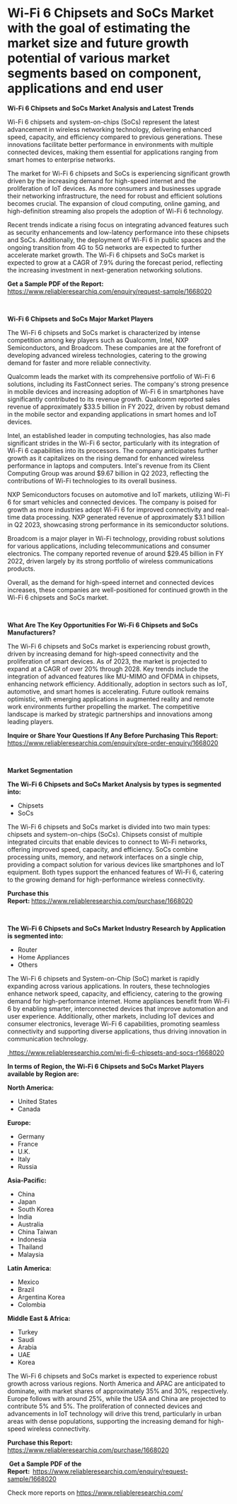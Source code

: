 <p><h1>Wi-Fi 6 Chipsets and SoCs Market with the goal of estimating the market size and future growth potential of various market segments based on component, applications and end user</h1></p><p><strong>Wi-Fi 6 Chipsets and SoCs Market Analysis and Latest Trends</strong></p>
<p><p>Wi-Fi 6 chipsets and system-on-chips (SoCs) represent the latest advancement in wireless networking technology, delivering enhanced speed, capacity, and efficiency compared to previous generations. These innovations facilitate better performance in environments with multiple connected devices, making them essential for applications ranging from smart homes to enterprise networks.</p><p>The market for Wi-Fi 6 chipsets and SoCs is experiencing significant growth driven by the increasing demand for high-speed internet and the proliferation of IoT devices. As more consumers and businesses upgrade their networking infrastructure, the need for robust and efficient solutions becomes crucial. The expansion of cloud computing, online gaming, and high-definition streaming also propels the adoption of Wi-Fi 6 technology.</p><p>Recent trends indicate a rising focus on integrating advanced features such as security enhancements and low-latency performance into these chipsets and SoCs. Additionally, the deployment of Wi-Fi 6 in public spaces and the ongoing transition from 4G to 5G networks are expected to further accelerate market growth. The Wi-Fi 6 chipsets and SoCs market is expected to grow at a CAGR of 7.9% during the forecast period, reflecting the increasing investment in next-generation networking solutions.</p></p>
<p><strong>Get a Sample PDF of the Report:&nbsp;</strong> <a href="https://www.reliableresearchiq.com/enquiry/request-sample/1668020?utm_campaign=2752&utm_medium=2&utm_source=Github&utm_content=ia&utm_term=05032025&utm_id=wi-fi-6-chipsets-and-socs">https://www.reliableresearchiq.com/enquiry/request-sample/1668020</a></p>
<p>&nbsp;</p>
<p><strong>Wi-Fi 6 Chipsets and SoCs Major Market Players</strong></p>
<p><p>The Wi-Fi 6 chipsets and SoCs market is characterized by intense competition among key players such as Qualcomm, Intel, NXP Semiconductors, and Broadcom. These companies are at the forefront of developing advanced wireless technologies, catering to the growing demand for faster and more reliable connectivity.</p><p>Qualcomm leads the market with its comprehensive portfolio of Wi-Fi 6 solutions, including its FastConnect series. The company's strong presence in mobile devices and increasing adoption of Wi-Fi 6 in smartphones have significantly contributed to its revenue growth. Qualcomm reported sales revenue of approximately $33.5 billion in FY 2022, driven by robust demand in the mobile sector and expanding applications in smart homes and IoT devices.</p><p>Intel, an established leader in computing technologies, has also made significant strides in the Wi-Fi 6 sector, particularly with its integration of Wi-Fi 6 capabilities into its processors. The company anticipates further growth as it capitalizes on the rising demand for enhanced wireless performance in laptops and computers. Intel's revenue from its Client Computing Group was around $9.67 billion in Q2 2023, reflecting the contributions of Wi-Fi technologies to its overall business.</p><p>NXP Semiconductors focuses on automotive and IoT markets, utilizing Wi-Fi 6 for smart vehicles and connected devices. The company is poised for growth as more industries adopt Wi-Fi 6 for improved connectivity and real-time data processing. NXP generated revenue of approximately $3.1 billion in Q2 2023, showcasing strong performance in its semiconductor solutions.</p><p>Broadcom is a major player in Wi-Fi technology, providing robust solutions for various applications, including telecommunications and consumer electronics. The company reported revenue of around $29.45 billion in FY 2022, driven largely by its strong portfolio of wireless communications products.</p><p>Overall, as the demand for high-speed internet and connected devices increases, these companies are well-positioned for continued growth in the Wi-Fi 6 chipsets and SoCs market.</p></p>
<p>&nbsp;</p>
<p><strong>What Are The Key Opportunities For Wi-Fi 6 Chipsets and SoCs Manufacturers?</strong></p>
<p><p>The Wi-Fi 6 chipsets and SoCs market is experiencing robust growth, driven by increasing demand for high-speed connectivity and the proliferation of smart devices. As of 2023, the market is projected to expand at a CAGR of over 20% through 2028. Key trends include the integration of advanced features like MU-MIMO and OFDMA in chipsets, enhancing network efficiency. Additionally, adoption in sectors such as IoT, automotive, and smart homes is accelerating. Future outlook remains optimistic, with emerging applications in augmented reality and remote work environments further propelling the market. The competitive landscape is marked by strategic partnerships and innovations among leading players.</p></p>
<p><strong>Inquire or Share Your Questions If Any Before Purchasing This Report:</strong> <a href="https://www.reliableresearchiq.com/enquiry/pre-order-enquiry/1668020?utm_campaign=2752&utm_medium=2&utm_source=Github&utm_content=ia&utm_term=05032025&utm_id=wi-fi-6-chipsets-and-socs">https://www.reliableresearchiq.com/enquiry/pre-order-enquiry/1668020</a></p>
<p>&nbsp;</p>
<p><strong>Market Segmentation</strong></p>
<p><strong>The Wi-Fi 6 Chipsets and SoCs Market Analysis by types is segmented into:</strong></p>
<p><ul><li>Chipsets</li><li>SoCs</li></ul></p>
<p><p>The Wi-Fi 6 chipsets and SoCs market is divided into two main types: chipsets and system-on-chips (SoCs). Chipsets consist of multiple integrated circuits that enable devices to connect to Wi-Fi networks, offering improved speed, capacity, and efficiency. SoCs combine processing units, memory, and network interfaces on a single chip, providing a compact solution for various devices like smartphones and IoT equipment. Both types support the enhanced features of Wi-Fi 6, catering to the growing demand for high-performance wireless connectivity.</p></p>
<p><strong>Purchase this Report:&nbsp;</strong><a href="https://www.reliableresearchiq.com/purchase/1668020?utm_campaign=2752&utm_medium=2&utm_source=Github&utm_content=ia&utm_term=05032025&utm_id=wi-fi-6-chipsets-and-socs">https://www.reliableresearchiq.com/purchase/1668020</a></p>
<p>&nbsp;</p>
<p><strong>The Wi-Fi 6 Chipsets and SoCs Market Industry Research by Application is segmented into:</strong></p>
<p><ul><li>Router</li><li>Home Appliances</li><li>Others</li></ul></p>
<p><p>The Wi-Fi 6 chipsets and System-on-Chip (SoC) market is rapidly expanding across various applications. In routers, these technologies enhance network speed, capacity, and efficiency, catering to the growing demand for high-performance internet. Home appliances benefit from Wi-Fi 6 by enabling smarter, interconnected devices that improve automation and user experience. Additionally, other markets, including IoT devices and consumer electronics, leverage Wi-Fi 6 capabilities, promoting seamless connectivity and supporting diverse applications, thus driving innovation in communication technology.</p></p>
<p><a href="https://www.reliableresearchiq.com/wi-fi-6-chipsets-and-socs-r1668020?utm_campaign=2752&utm_medium=2&utm_source=Github&utm_content=ia&utm_term=05032025&utm_id=wi-fi-6-chipsets-and-socs">&nbsp;https://www.reliableresearchiq.com/wi-fi-6-chipsets-and-socs-r1668020</a></p>
<p><strong>In terms of Region, the Wi-Fi 6 Chipsets and SoCs Market Players available by Region are:</strong></p>
<p>
    <p> <strong> North America: </strong>
        <ul>
            <li>United States</li>
            <li>Canada</li>
        </ul>
        </p> 
    <p> <strong> Europe: </strong>
        <ul>
            <li>Germany</li>
            <li>France</li>
            <li>U.K.</li>
            <li>Italy</li>
            <li>Russia</li>
        </ul>
        </p> 
    <p> <strong> Asia-Pacific: </strong>
        <ul>
            <li>China</li>
            <li>Japan</li>
            <li>South Korea</li>
            <li>India</li>
            <li>Australia</li>
            <li>China Taiwan</li>
            <li>Indonesia</li>
            <li>Thailand</li>
            <li>Malaysia</li>
        </ul>
        </p> 
    <p> <strong> Latin America: </strong>
        <ul>
            <li>Mexico</li>
            <li>Brazil</li>
            <li>Argentina Korea</li>
            <li>Colombia</li>
        </ul>
        </p> 
    <p> <strong> Middle East & Africa: </strong>
        <ul>
            <li>Turkey</li>
            <li>Saudi</li>
            <li>Arabia</li>
            <li>UAE</li>
            <li>Korea</li>
        </ul>
    </p>
    </p>
<p><p>The Wi-Fi 6 chipsets and SoCs market is expected to experience robust growth across various regions. North America and APAC are anticipated to dominate, with market shares of approximately 35% and 30%, respectively. Europe follows with around 25%, while the USA and China are projected to contribute 5% and 5%. The proliferation of connected devices and advancements in IoT technology will drive this trend, particularly in urban areas with dense populations, supporting the increasing demand for high-speed wireless connectivity.</p></p>
<p><strong>Purchase this Report: </strong><a href="https://www.reliableresearchiq.com/purchase/1668020?utm_campaign=2752&utm_medium=2&utm_source=Github&utm_content=ia&utm_term=05032025&utm_id=wi-fi-6-chipsets-and-socs">https://www.reliableresearchiq.com/purchase/1668020</a></p>
<p>&nbsp;<strong>Get a Sample PDF of the Report:&nbsp;&nbsp;</strong><a href="https://www.reliableresearchiq.com/enquiry/request-sample/1668020?utm_campaign=2752&utm_medium=2&utm_source=Github&utm_content=ia&utm_term=05032025&utm_id=wi-fi-6-chipsets-and-socs">https://www.reliableresearchiq.com/enquiry/request-sample/1668020</a></p>
<p><strong></strong></p>
<p>Check more reports on <a href="https://www.reliableresearchiq.com/?utm_campaign=2752&utm_medium=2&utm_source=Github&utm_content=ia&utm_term=05032025&utm_id=wi-fi-6-chipsets-and-socs">https://www.reliableresearchiq.com/</a></p>